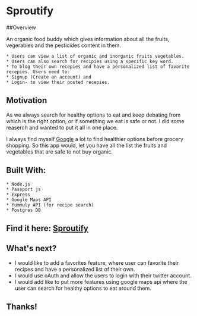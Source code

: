 Sproutify
==========
 
##Overview

An organic food buddy which gives information about all the fruits, vegerables and the pesticides content in them. 

	* Users can view a list of organic and inorganic fruits vegetables.
	* Users can also search for recipies using a specific key word.
	* To blog their own recepies and have a personalized list of favorite recepies. Users need to:
	* Signup (Create an account) and
	* Login- to view their posted recepies.

## Motivation

As we always search for healthy options to eat and keep debating from which is the right option, or if something we eat is safe or not. I did some reaserch and wanted to put it all in one place.

I always find myself [Google](https://www.google.com) a lot to find healthier options before grocery shopping. So this app would, let you have all the list the fruits and vegetables that are safe to not buy organic.




## Built With:

	* Node.js
	* Passport js
	* Express
	* Google Maps API
	* Yummuly API (for recipe search)
	* Postgres DB

## Find it here: [Sproutify](http://isproutify.herokuapp.com/)

## What's next?

* I would like to add a favorites feature, where user can favorite their recipes and have a personalized list of their own.
* I would use oAuth and allow the users to login with their twitter account.
* I would add like to put more features using google maps api where the user can search for healthy options to eat around them.

## Thanks!
